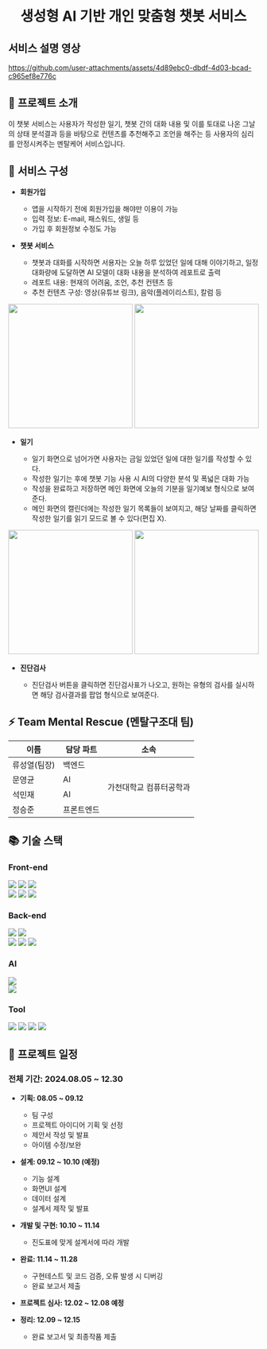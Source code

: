 <h1 align="center"> 
  생성형 AI 기반 개인 맞춤형 챗봇 서비스
</h1>

## 서비스 설명 영상 
https://github.com/user-attachments/assets/4d89ebc0-dbdf-4d03-bcad-c965ef8e776c


## 📌 프로젝트 소개
이 챗봇 서비스는 사용자가 작성한 일기, 챗봇 간의 대화 내용 및 이를 토대로 나온 그날의 상태 분석결과 등을 바탕으로 컨텐츠를 추천해주고 조언을 해주는 등 사용자의 심리를 안정시켜주는 멘탈케어 서비스입니다. 

## 📘 서비스 구성


- **회원가입**
  
  - 앱을 시작하기 전에 회원가입을 해야만 이용이 가능
  - 입력 정보: E-mail, 패스워드, 생일 등
  - 가입 후 회원정보 수정도 가능


- **챗봇 서비스**

  - 챗봇과 대화를 시작하면 서용자는 오늘 하루 있었던 일에 대해 이야기하고, 일정 대화량에 도달하면 AI 모델이 대화 내용을 분석하여 레포트로 출력
  - 레포트 내용: 현재의 어려움, 조언, 추천 컨텐츠 등
  - 추천 컨텐츠 구성: 영상(유튜브 링크), 음악(플레이리스트), 칼럼 등
 
<p>
  <img src="https://github.com/user-attachments/assets/b8176cb0-bb59-46ff-b75d-a5e0dc2fdf49" width="250"/>
  <img src="https://github.com/user-attachments/assets/5a1bd9d3-e96d-45c5-9f49-da4eddb04862" width="250"/>
</p>
   
- **일기**
  
  - 일기 화면으로 넘어가면 사용자는 금일 있었던 일에 대한 일기를 작성할 수 있다.
  - 작성한 일기는 후에 챗봇 기능 사용 시 AI의 다양한 분석 및 폭넓은 대화 가능
  - 작성을 완료하고 저장하면 메인 화면에 오늘의 기분을 일기예보 형식으로 보여준다.
  - 메인 화면의 캘린더에는 작성한 일기 목록들이 보여지고, 해당 날짜를 클릭하면 작성한 일기를 읽기 모드로 볼 수 있다(편집 X).   
 
<p>
  <img src="https://github.com/user-attachments/assets/719beed1-7718-450f-a81a-05688f19b28e" width="250"/>
  <img src="https://github.com/user-attachments/assets/d37bf774-25fe-4c4c-8a87-dc092f38ad4b" width="250"/>
</p>

- **진단검사**
  
  - 진단검사 버튼을 클릭하면 진단검사표가 나오고, 원하는 유형의 검사를 실시하면 해당 검사결과를 팝업 형식으로 보여준다.

## ⚡ Team Mental Rescue (멘탈구조대 팀)

<table style="border: 2px;">
  <thead>
    <tr>
      <th> 이름 </th>
      <th> 담당 파트 </th>
      <th> 소속 </th>
    </tr>
  </thead>
  <tbody>
    <tr>
      <td> 류성열(팀장) </td>
      <td> 백엔드 </td>
      <td rowspan="4"> 가천대학교 컴퓨터공학과 </td>
    </tr>
    <tr>
      <td> 문영균 </td>
      <td> AI </td>
    </tr>
    <tr>
      <td> 석민재 </td>
      <td> AI </td>
    </tr>
    <tr>
      <td> 정승준 </td>
      <td> 프론트엔드 </td>
    </tr>
  </tbody>  
</table>

## 📚 기술 스택

### Front-end 
<div> 
  <img src="https://img.shields.io/badge/html5-E34F26?style=for-the-badge&logo=html5&logoColor=white"> 
  <img src="https://img.shields.io/badge/css-1572B6?style=for-the-badge&logo=css3&logoColor=white"> 
  <img src="https://img.shields.io/badge/javascript-F7DF1E?style=for-the-badge&logo=javascript&logoColor=black"> 
  <br>
 
  <img src="https://img.shields.io/badge/node.js-339933?style=for-the-badge&logo=Node.js&logoColor=white">
  <img src="https://img.shields.io/badge/react-61DAFB?style=for-the-badge&logo=react&logoColor=black">
  <img src="https://img.shields.io/badge/react native-61DAFB?style=for-the-badge&logo=react&logoColor=black">
</div>  



### Back-end
<div>
  <img src="https://img.shields.io/badge/java-007396?style=for-the-badge&logo=java&logoColor=white">
  <img src="https://img.shields.io/badge/junit5-25A162?style=for-the-badge&logo=junit5&logoColor=white">
  <br>
  
  <img src="https://img.shields.io/badge/spring-6DB33F?style=for-the-badge&logo=spring&logoColor=white">
  <img src="https://img.shields.io/badge/spring boot-6DB33F?style=for-the-badge&logo=springboot&logoColor=white">
  <img src="https://img.shields.io/badge/spring security-6DB33F?style=for-the-badge&logo=springsecurity&logoColor=white">
</div>

### AI
<div>
  <img src="https://img.shields.io/badge/python-3776AB?style=for-the-badge&logo=python&logoColor=white"> <br>
  <img src="https://img.shields.io/badge/flask-000000?style=for-the-badge&logo=flask&logoColor=white">
</div>

### Tool
<div>
  <img src="https://img.shields.io/badge/github-181717?style=for-the-badge&logo=github&logoColor=white">
  <img src="https://img.shields.io/badge/notion-000000?style=for-the-badge&logo=notion&logoColor=white">
  <img src="https://img.shields.io/badge/discord-5865F2?style=for-the-badge&logo=discord&logoColor=white">
  <img src="https://img.shields.io/badge/figma-F24E1E?style=for-the-badge&logo=figma&logoColor=white">
</div>


## 📆 프로젝트 일정

### 전체 기간: 2024.08.05 ~ 12.30

- **기획: 08.05 ~ 09.12**
  
  - 팀 구성
  - 프로젝트 아이디어 기획 및 선정
  - 제안서 작성 및 발표
  - 아이템 수정/보완

- **설계: 09.12 ~ 10.10 (예정)**

  - 기능 설계
  - 화면UI 설계
  - 데이터 설계
  - 설계서 제작 및 발표

- **개발 및 구현: 10.10 ~ 11.14**

  - 진도표에 맞게 설계서에 따라 개발

- **완료: 11.14 ~ 11.28**

  - 구현테스트 및 코드 검증, 오류 발생 시 디버깅
  - 완료 보고서 제출

- **프로젝트 심사: 12.02 ~ 12.08 예정**

- **정리: 12.09 ~ 12.15**

  - 완료 보고서 및 최종작품 제출 
